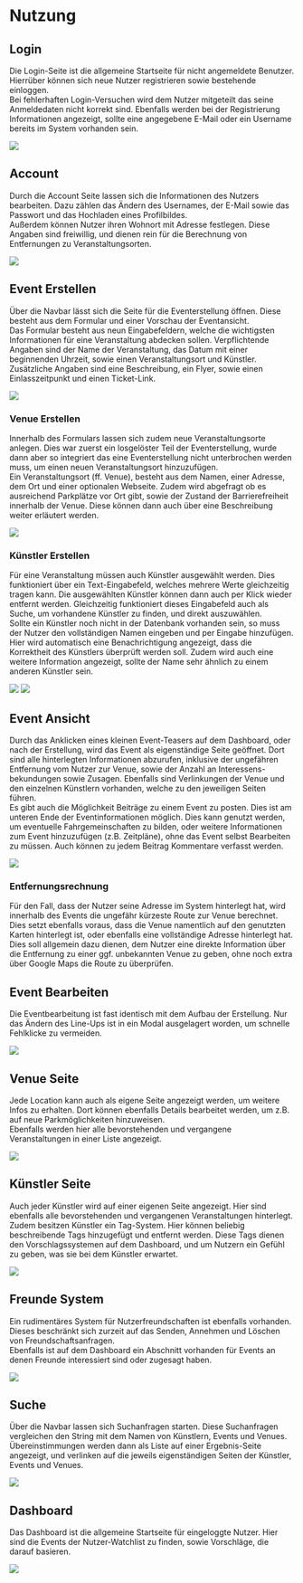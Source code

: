 # Nutzung

## Login
Die Login-Seite ist die allgemeine Startseite für nicht angemeldete Benutzer. Hierrüber können sich neue Nutzer registrieren sowie bestehende einloggen.<br>
Bei fehlerhaften Login-Versuchen wird dem Nutzer mitgeteilt das seine Anmeldedaten nicht korrekt sind. Ebenfalls werden bei der Registrierung Informationen angezeigt, sollte eine angegebene E-Mail oder ein Username bereits im System vorhanden sein.

![](./img/login.png)

## Account
Durch die Account Seite lassen sich die Informationen des Nutzers bearbeiten. Dazu zählen das Ändern des Usernames, der E-Mail sowie das Passwort und das Hochladen eines Profilbildes.<br>
Außerdem können Nutzer ihren Wohnort mit Adresse festlegen. Diese Angaben sind freiwillig, und dienen rein für die Berechnung von Entfernungen zu Veranstaltungsorten.

![](./img/account.png)

## Event Erstellen
Über die Navbar lässt sich die Seite für die Eventerstellung öffnen. Diese besteht aus dem Formular und einer Vorschau der Eventansicht. <br>
Das Formular besteht aus neun Eingabefeldern, welche die wichtigsten Informationen für eine Veranstaltung abdecken sollen. Verpflichtende Angaben sind der Name der Veranstaltung, das Datum mit einer beginnenden Uhrzeit, sowie einen Veranstaltungsort und Künstler. <br>
Zusätzliche Angaben sind eine Beschreibung, ein Flyer, sowie einen Einlasszeitpunkt und einen Ticket-Link. 

![](./img/eventerstellen.png)

### Venue Erstellen
Innerhalb des Formulars lassen sich zudem neue Veranstaltungsorte anlegen. Dies war zuerst ein losgelöster Teil der Eventerstellung, wurde dann aber so integriert das eine Eventerstellung nicht unterbrochen werden muss, um einen neuen Veranstaltungsort hinzuzufügen.<br>
Ein Veranstaltungsort (ff. Venue), besteht aus dem Namen, einer Adresse, dem Ort und einer optionalen Webseite. Zudem wird abgefragt ob es ausreichend Parkplätze vor Ort gibt, sowie der Zustand der Barrierefreiheit innerhalb der Venue. Diese können dann auch über eine Beschreibung weiter erläutert werden.

![](./img/venueerstellen.png)

### Künstler Erstellen
Für eine Veranstaltung müssen auch Künstler ausgewählt werden. Dies funktioniert über ein Text-Eingabefeld, welches mehrere Werte gleichzeitig tragen kann. Die ausgewählten Künstler können dann auch per Klick wieder entfernt werden. Gleichzeitig funktioniert dieses Eingabefeld auch als Suche, um vorhandene Künstler zu finden, und direkt auszuwählen.<br>
Sollte ein Künstler noch nicht in der Datenbank vorhanden sein, so muss der Nutzer den vollständigen Namen eingeben und per Eingabe hinzufügen. Hier wird automatisch eine Benachrichtigung angezeigt, dass die Korrektheit des Künstlers überprüft werden soll. Zudem wird auch eine weitere Information angezeigt, sollte der Name sehr ähnlich zu einem anderen Künstler sein.

![](./img/k%C3%BCnstlererstellen.png)
![](./img/k%C3%BCnstlererstellennotification.png)

## Event Ansicht
Durch das Anklicken eines kleinen Event-Teasers auf dem Dashboard, oder nach der Erstellung, wird das Event als eigenständige Seite geöffnet. Dort sind alle hinterlegten Informationen abzurufen, inklusive der ungefähren Entfernung vom Nutzer zur Venue, sowie der Anzahl an Interessens-bekundungen sowie Zusagen. Ebenfalls sind Verlinkungen der Venue und den einzelnen Künstlern vorhanden, welche zu den jeweiligen Seiten führen.<br>
Es gibt auch die Möglichkeit Beiträge zu einem Event zu posten. Dies ist am unteren Ende der Eventinformationen möglich. Dies kann genutzt werden, um eventuelle Fahrgemeinschaften zu bilden, oder weitere Informationen zum Event hinzuzufügen (z.B. Zeitpläne), ohne das Event selbst Bearbeiten zu müssen. Auch können zu jedem Beitrag Kommentare verfasst werden.<br>

![](./img/eventansicht.png)

### Entfernungsrechnung
Für den Fall, dass der Nutzer seine Adresse im System hinterlegt hat, wird innerhalb des Events die ungefähr kürzeste Route zur Venue berechnet. Dies setzt ebenfalls voraus, dass die Venue namentlich auf den genutzten Karten hinterlegt ist, oder ebenfalls eine vollständige Adresse hinterlegt hat.<br>
Dies soll allgemein dazu dienen, dem Nutzer eine direkte Information über die Entfernung zu einer ggf. unbekannten Venue zu geben, ohne noch extra über Google Maps die Route zu überprüfen.

## Event Bearbeiten
Die Eventbearbeitung ist fast identisch mit dem Aufbau der Erstellung. Nur das Ändern des Line-Ups ist in ein Modal ausgelagert worden, um schnelle Fehlklicke zu vermeiden.

![](./img/eventbearbeiten.png)

## Venue Seite
Jede Location kann auch als eigene Seite angezeigt werden, um weitere Infos zu erhalten. Dort können ebenfalls Details bearbeitet werden, um z.B. auf neue Parkmöglichkeiten hinzuweisen.<br>
Ebenfalls werden hier alle bevorstehenden und vergangene Veranstaltungen in einer Liste angezeigt.

![](./img/venueseite.png)

## Künstler Seite
Auch jeder Künstler wird auf einer eigenen Seite angezeigt. Hier sind ebenfalls alle bevorstehenden und vergangenen Veranstaltungen hinterlegt.<br>
Zudem besitzen Künstler ein Tag-System. Hier können beliebig beschreibende Tags hinzugefügt und entfernt werden. Diese Tags dienen den Vorschlagssystemen auf dem Dashboard, und um Nutzern ein Gefühl zu geben, was sie bei dem Künstler erwartet.

![](./img/k%C3%BCnstlerseite.png)

## Freunde System
Ein rudimentäres System für Nutzerfreundschaften ist ebenfalls vorhanden. Dieses beschränkt sich zurzeit auf das Senden, Annehmen und Löschen von Freundschaftsanfragen.<br>
Ebenfalls ist auf dem Dashboard ein Abschnitt vorhanden für Events an denen Freunde interessiert sind oder zugesagt haben.

![](./img/freundesystem.png)

## Suche
Über die Navbar lassen sich Suchanfragen starten. Diese Suchanfragen vergleichen den String mit dem Namen von Künstlern, Events und Venues. Übereinstimmungen werden dann als Liste auf einer Ergebnis-Seite angezeigt, und verlinken auf die jeweils eigenständigen Seiten der Künstler, Events und Venues.

![](./img/suche.png)

## Dashboard
Das Dashboard ist die allgemeine Startseite für eingeloggte Nutzer. Hier sind die Events der Nutzer-Watchlist zu finden, sowie Vorschläge, die darauf basieren.

![](./img/dashboard.png)